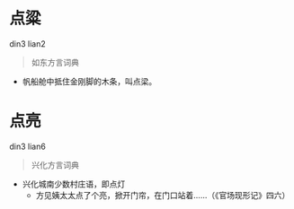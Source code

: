 # 点粱
din3 lian2
> 如东方言词典
- 帆船舱中抵住金刚脚的木条，叫点梁。

# 点亮
din3 lian6
> 兴化方言词典
- 兴化城南少数村庄语，即点灯
  - 方见姨太太点了个亮，掀开门帘，在门口站着……（《官场现形记》四六）
